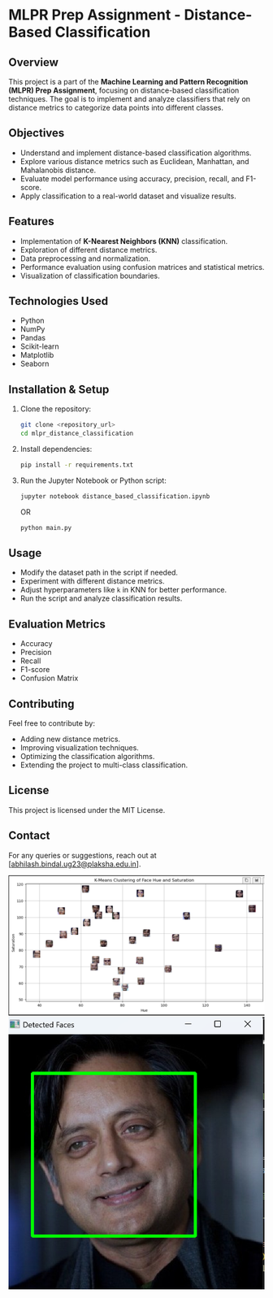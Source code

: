 # MLPR Prep Assignment - Distance-Based Classification

## Overview
This project is a part of the **Machine Learning and Pattern Recognition (MLPR) Prep Assignment**, focusing on distance-based classification techniques. The goal is to implement and analyze classifiers that rely on distance metrics to categorize data points into different classes.

## Objectives
- Understand and implement distance-based classification algorithms.
- Explore various distance metrics such as Euclidean, Manhattan, and Mahalanobis distance.
- Evaluate model performance using accuracy, precision, recall, and F1-score.
- Apply classification to a real-world dataset and visualize results.

## Features
- Implementation of **K-Nearest Neighbors (KNN)** classification.
- Exploration of different distance metrics.
- Data preprocessing and normalization.
- Performance evaluation using confusion matrices and statistical metrics.
- Visualization of classification boundaries.

## Technologies Used
- Python
- NumPy
- Pandas
- Scikit-learn
- Matplotlib
- Seaborn

## Installation & Setup
1. Clone the repository:
   ```bash
   git clone <repository_url>
   cd mlpr_distance_classification
   ```
2. Install dependencies:
   ```bash
   pip install -r requirements.txt
   ```
3. Run the Jupyter Notebook or Python script:
   ```bash
   jupyter notebook distance_based_classification.ipynb
   ```
   OR
   ```bash
   python main.py
   ```

## Usage
- Modify the dataset path in the script if needed.
- Experiment with different distance metrics.
- Adjust hyperparameters like `k` in KNN for better performance.
- Run the script and analyze classification results.

## Evaluation Metrics
- Accuracy
- Precision
- Recall
- F1-score
- Confusion Matrix

## Contributing
Feel free to contribute by:
- Adding new distance metrics.
- Improving visualization techniques.
- Optimizing the classification algorithms.
- Extending the project to multi-class classification.

## License
This project is licensed under the MIT License.

## Contact
For any queries or suggestions, reach out at [abhilash.bindal.ug23@plaksha.edu.in].


![Faculty_Faces](image-2.png)
![Shashi Tharoor_face](image-1.png)